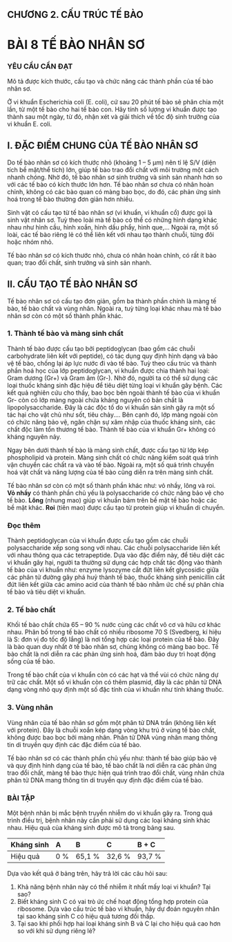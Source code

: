 ## CHƯƠNG 2. CẤU TRÚC TẾ BÀO

# BÀI 8 TẾ BÀO NHÂN SƠ

### YÊU CẦU CẦN ĐẠT
Mô tả được kích thước, cấu tạo và chức năng các thành phần của tế bào nhân sơ.

Ở vi khuẩn Escherichia coli (E. coli), cứ sau 20 phút tế bào sẽ phân chia một lần, từ một tế bào cho hai tế bào con. Hãy tính số lượng vi khuẩn được tạo thành sau một ngày, từ đó, nhận xét và giải thích về tốc độ sinh trưởng của vi khuẩn E. coli.

## I. ĐẶC ĐIỂM CHUNG CỦA TẾ BÀO NHÂN SƠ

Do tế bào nhân sơ có kích thước nhỏ (khoảng 1 – 5 µm) nên tỉ lệ S/V (diện tích bề mặt/thể tích) lớn, giúp tế bào trao đổi chất với môi trường một cách nhanh chóng. Nhờ đó, tế bào nhân sơ sinh trưởng và sinh sản nhanh hơn so với các tế bào có kích thước lớn hơn. Tế bào nhân sơ chưa có nhân hoàn chỉnh, không có các bào quan có màng bao bọc, do đó, các phản ứng sinh hoá trong tế bào thường đơn giản hơn nhiều.

Sinh vật có cấu tạo từ tế bào nhân sơ (vi khuẩn, vi khuẩn cổ) được gọi là sinh vật nhân sơ. Tuỳ theo loài mà tế bào có thể có những hình dạng khác nhau như hình cầu, hình xoắn, hình dấu phẩy, hình que,... Ngoài ra, một số loài, các tế bào riêng lẻ có thể liên kết với nhau tạo thành chuỗi, từng đôi hoặc nhóm nhỏ.

Tế bào nhân sơ có kích thước nhỏ, chưa có nhân hoàn chỉnh, có rất ít bào quan; trao đổi chất, sinh trưởng và sinh sản nhanh.

## II. CẤU TẠO TẾ BÀO NHÂN SƠ
Tế bào nhân sơ có cấu tạo đơn giản, gồm ba thành phần chính là màng tế bào, tế bào chất và vùng nhân. Ngoài ra, tuỳ từng loại khác nhau mà tế bào nhân sơ còn có một số thành phần khác.

### 1. Thành tế bào và màng sinh chất

Thành tế bào được cấu tạo bởi peptidoglycan (bao gồm các chuỗi carbohydrate liên kết với peptide), có tác dụng quy định hình dạng và bảo vệ tế bào, chống lại áp lực nước đi vào tế bào. Tuỳ theo cấu trúc và thành phần hoá học của lớp peptidoglycan, vi khuẩn được chia thành hai loại: Gram dương (Gr+) và Gram âm (Gr-). Nhờ đó, người ta có thể sử dụng các loại thuốc kháng sinh đặc hiệu để tiêu diệt từng loại vi khuẩn gây bệnh. Các kết quả nghiên cứu cho thấy, bao bọc bên ngoài thành tế bào của vi khuẩn Gr- còn có lớp màng ngoài chứa kháng nguyên có bản chất là lipopolysaccharide. Đây là các độc tố do vi khuẩn sản sinh gây ra một số tác hại cho vật chủ như sốt, tiêu chảy.... Bên cạnh đó, lớp màng ngoài còn có chức năng bảo vệ, ngăn chặn sự xâm nhập của thuốc kháng sinh, các chất độc làm tổn thương tế bào. Thành tế bào của vi khuẩn Gr+ không có kháng nguyên nảy.

Ngay bên dưới thành tế bào là màng sinh chất, được cấu tạo từ lớp kép phospholipid và protein. Màng sinh chất có chức năng kiểm soát quá trình vận chuyển các chất ra và vào tế bào. Ngoài ra, một số quá trình chuyển hoá vật chất và năng lượng của tế bào cũng diễn ra trên màng sinh chất.

Tế bào nhân sơ còn có một số thành phần khác như: vỏ nhầy, lông và roi.
**Vỏ nhầy** có thành phần chủ yếu là polysaccharide có chức năng bảo vệ cho tế bào.
**Lông** (nhung mao) giúp vi khuẩn bám trên bề mặt tế bào hoặc các bề mặt khác.
**Roi** (tiên mao) được cấu tạo từ protein giúp vi khuẩn di chuyển.

### Đọc thêm
Thành peptidoglycan của vi khuẩn được cấu tạo gồm các chuỗi polysaccharide xếp song song với nhau. Các chuỗi polysaccharide liên kết với nhau thông qua các tetrapeptide. Dựa vào đặc điểm này, để tiêu diệt các vi khuẩn gây hại, người ta thường sử dụng các hợp chất tác động vào thành tế bào của vi khuẩn như: enzyme lysozyme cắt đứt liên kết glycosidic giữa các phân tử đường gây phá huỷ thành tế bào, thuốc kháng sinh penicillin cắt đứt liên kết giữa các amino acid của thành tế bào nhằm ức chế sự phân chia tế bào và tiêu diệt vi khuẩn.

### 2. Tế bào chất
Khối tế bào chất chứa 65 – 90 % nước cùng các chất vô cơ và hữu cơ khác nhau. Phân bố trong tế bào chất có nhiều ribosome 70 S (Svedberg, kí hiệu là S: đơn vị đo tốc độ lắng) là nơi tổng hợp các loại protein của tế bào. Đây là bào quan duy nhất ở tế bào nhân sơ, chúng không có màng bao bọc. Tế bào chất là nơi diễn ra các phản ứng sinh hoá, đảm bảo duy trì hoạt động sống của tế bào.

Trong tế bào chất của vi khuẩn còn có các hạt và thể vùi có chức năng dự trữ các chất. Một số vi khuẩn còn có thêm plasmid, đây là các phân tử DNA dạng vòng nhỏ quy định một số đặc tính của vi khuẩn như tính kháng thuốc.

### 3. Vùng nhân
Vùng nhân của tế bào nhân sơ gồm một phân tử DNA trần (không liên kết với protein). Đây là chuỗi xoắn kép dạng vòng khu trú ở vùng tế bào chất, không được bao bọc bởi màng nhân. Phân tử DNA vùng nhân mang thông tin di truyền quy định các đặc điểm của tế bào.

Tế bào nhân sơ có các thành phần chủ yếu như: thành tế bào giúp bảo vệ và quy định hình dạng của tế bào, tế bào chất là nơi diễn ra các phản ứng trao đổi chất, màng tế bào thực hiện quá trình trao đổi chất, vùng nhân chứa phân tử DNA mang thông tin di truyền quy định đặc điểm của tế bào.

### BÀI TẬP
Một bệnh nhân bị mắc bệnh truyền nhiễm do vi khuẩn gây ra. Trong quá trình điều trị, bệnh nhân này cần phải sử dụng các loại kháng sinh khác nhau. Hiệu quả của kháng sinh được mô tả trong bảng sau.

| Kháng sinh | A   | B     | C     | B + C   |
| :--------- | :-- | :---- | :---- | :------ |
| Hiệu quả   | 0 % | 65,1 % | 32,6 % | 93,7 % |

Dựa vào kết quả ở bảng trên, hãy trả lời các câu hỏi sau:
1. Khả năng bệnh nhân này có thể nhiễm ít nhất mấy loại vi khuẩn? Tại sao?
2. Biết kháng sinh C có vai trò ức chế hoạt động tổng hợp protein của ribosome. Dựa vào cấu trúc tế bào vi khuẩn, hãy dự đoán nguyên nhân tại sao kháng sinh C có hiệu quả tương đối thấp.
3. Tại sao khi phối hợp hai loại kháng sinh B và C lại cho hiệu quả cao hơn so với khi sử dụng riêng lẻ?
